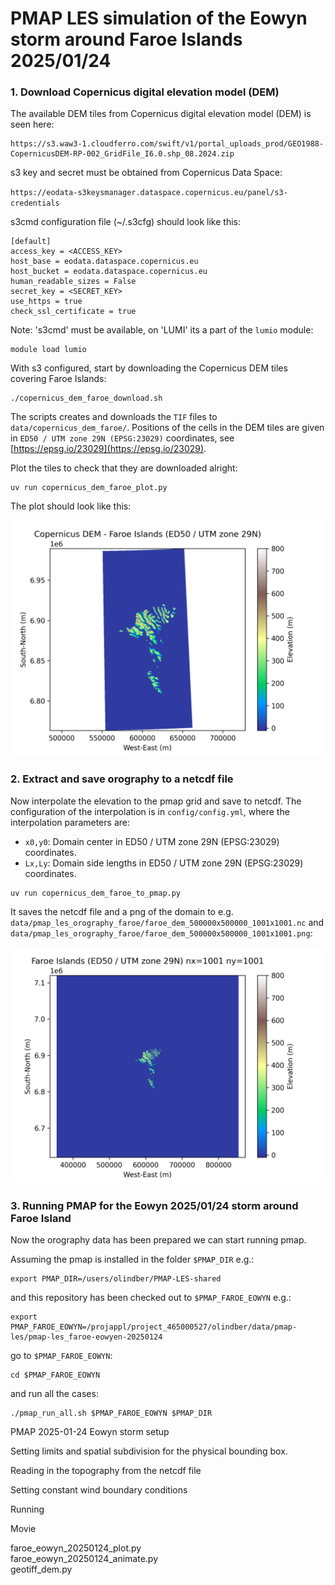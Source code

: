 # PMAP LES simulation of the Eowyn storm around Faroe Islands 2025/01/24

### 1. Download Copernicus digital elevation model (DEM)


The available DEM tiles from  Copernicus digital elevation model (DEM) is seen here:

```
https://s3.waw3-1.cloudferro.com/swift/v1/portal_uploads_prod/GEO1988-CopernicusDEM-RP-002_GridFile_I6.0.shp_08.2024.zip
```

s3 key and secret must be obtained from Copernicus Data Space:

`https://eodata-s3keysmanager.dataspace.copernicus.eu/panel/s3-credentials`

s3cmd configuration file (~/.s3cfg) should look like this:
```
[default]
access_key = <ACCESS_KEY>
host_base = eodata.dataspace.copernicus.eu
host_bucket = eodata.dataspace.copernicus.eu
human_readable_sizes = False
secret_key = <SECRET_KEY>
use_https = true
check_ssl_certificate = true
```

Note: 's3cmd' must be available, on 'LUMI' its a part of the `lumio` module:

```
module load lumio
```

With s3 configured, start by downloading the Copernicus DEM tiles covering Faroe Islands:

```
./copernicus_dem_faroe_download.sh  
```

The scripts creates and downloads the `TIF` files to `data/copernicus_dem_faroe/`. Positions of the cells in the DEM tiles are given in `ED50 / UTM zone 29N (EPSG:23029)` coordinates, see [https://epsg.io/23029](https://epsg.io/23029).


Plot the tiles to check that they are downloaded alright:

```
uv run copernicus_dem_faroe_plot.py      
```

The plot should look like this:

![data/copernicus_dem_faroe.png](assets/copernicus_dem_faroe.png)

### 2. Extract and save orography to a netcdf file 

Now interpolate the elevation to the pmap grid and save to netcdf. The configuration of the interpolation is in `config/config.yml`, where the interpolation parameters are:

- `x0,y0`: Domain center in ED50 / UTM zone 29N (EPSG:23029) coordinates.
- `Lx,Ly`: Domain side lengths in ED50 / UTM zone 29N (EPSG:23029) coordinates.

```
uv run copernicus_dem_faroe_to_pmap.py  
```
It saves the netcdf file and a png of the domain to e.g. `data/pmap_les_orography_faroe/faroe_dem_500000x500000_1001x1001.nc` and `data/pmap_les_orography_faroe/faroe_dem_500000x500000_1001x1001.png`: 

![data/pmap_les_orography_faroe/faroe_dem_500000x500000_1001x1001.png](assets/faroe_dem_500000x500000_1001x1001.png)


### 3. Running PMAP for the Eowyn 2025/01/24 storm around Faroe Island 

Now the orography data has been prepared we can start running pmap.

Assuming the pmap is installed in the folder `$PMAP_DIR` e.g.:
```
export PMAP_DIR=/users/olindber/PMAP-LES-shared
```

and this repository has been checked out to `$PMAP_FAROE_EOWYN` e.g.:

```
export PMAP_FAROE_EOWYN=/projappl/project_465000527/olindber/data/pmap-les/pmap-les_faroe-eowyen-20250124
```

go to `$PMAP_FAROE_EOWYN`:

```
cd $PMAP_FAROE_EOWYN
```

and run all the cases:

```
./pmap_run_all.sh $PMAP_FAROE_EOWYN $PMAP_DIR
```

PMAP 2025-01-24 Eowyn storm setup

Setting limits and spatial subdivision for the physical bounding box. 

Reading in the topography from the netcdf file

Setting constant wind boundary conditions

Running

Movie




faroe_eowyn_20250124_plot.py  
faroe_eowyn_20250124_animate.py  
geotiff_dem.py                
